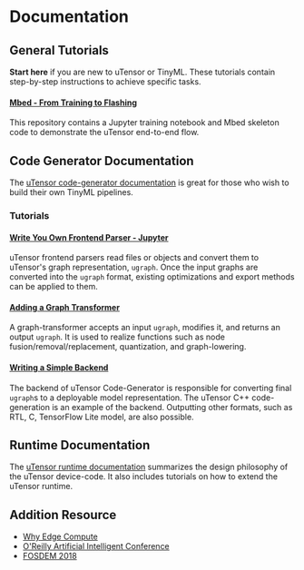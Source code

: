 # Documentation

## General Tutorials
**Start here** if you are new to uTensor or TinyML. These tutorials contain step-by-step instructions to achieve specific tasks.
#### [Mbed - From Training to Flashing](https://github.com/uTensor/utensor-helloworld/tree/re-arch-rc1) 
This repository contains a Jupyter training notebook and Mbed skeleton code to demonstrate the uTensor end-to-end flow.

## Code Generator Documentation
The [uTensor code-generator documentation](https://utensor-cgen.readthedocs.io/en/latest/) is great for those who wish to build their own TinyML pipelines.
### Tutorials
#### [Write You Own Frontend Parser - Jupyter](https://github.com/uTensor/utensor_cgen/blob/re-arch-support/tutorials/component_registration/frontend_registration.ipynb)
uTensor frontend parsers read files or objects and convert them to uTensor's graph representation, `ugraph`. Once the input graphs are converted into the `ugraph` format, existing optimizations and export methods can be applied to them.

#### [Adding a Graph Transformer](https://github.com/uTensor/utensor_cgen/blob/re-arch-support/tutorials/component_registration/transformer_registration.ipynb)
A graph-transformer accepts an input `ugraph`, modifies it, and returns an output `ugraph`. It is used to realize functions such as node fusion/removal/replacement, quantization, and graph-lowering.

#### [Writing a Simple Backend](https://github.com/uTensor/utensor_cgen/blob/re-arch-support/tutorials/component_registration/backend_registration.ipynb)
The backend of uTensor Code-Generator is responsible for converting final `ugraph`s to a deployable model representation. The uTensor C++ code-generation is an example of the backend. Outputting other formats, such as RTL, C, TensorFlow Lite model, are also possible.

## Runtime Documentation
The [uTensor runtime documentation](https://github.com/uTensor/uTensor/tree/re-arch-rc1) summarizes the design philosophy of the uTensor device-code. It also includes tutorials on how to extend the uTensor runtime.

## Addition Resource
- [Why Edge Compute](https://medium.com/@stolendoggy/why-machine-learning-on-the-edge-92fac32105e6)
- [O'Reilly Artificial Intelligent Conference](https://medium.com/r/?url=https%3A%2F%2Fconferences.oreilly.com%2Fartificial-intelligence%2Fai-ca%2Fpublic%2Fschedule%2Fdetail%2F68659)
- [FOSDEM 2018](https://medium.com/r/?url=https%3A%2F%2Ffosdem.org%2F2018%2Fschedule%2Fspeaker%2Fneil_tan%2F)